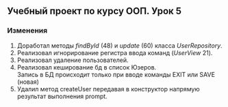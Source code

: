 ## Учебный проект по курсу ООП. Урок 5

### Изменения

1. Доработал методы *findById* (48) и *update* (60) класса *UserRepository*.
2. Реализовал игнорирование регистра ввода команд (*UserView* 21).
3. Реализовал удаление пользователей.
4. Реализовал кеширование бд в список Юзеров.\
Запись в БД происходит только при вводе команды EXIT или SAVE (новая)
5. Удалил метод createUser передавая в конструктор напрямую результат выполнения prompt.